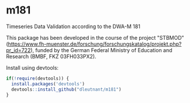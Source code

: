 # m181
Timeseries Data Validation according to the DWA-M 181
    
This package has been developed in the course of the project "STBMOD" (https://www.fh-muenster.de/forschung/forschungskatalog/projekt.php?pr_id=722), 
funded by the German Federal Ministry of Education and Research (BMBF, FKZ 03FH033PX2).

Install using devtools:

``` r
if(!require(devtools)) {
  install.packages('devtools')
  devtools::install_github("dleutnant/m181")
}
```